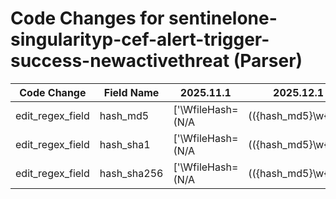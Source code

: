 # Code Changes for sentinelone-singularityp-cef-alert-trigger-success-newactivethreat (Parser)

| Code Change | Field Name | 2025.11.1 | 2025.12.1 |
|-------------|------------|-----------|------------|
| edit_regex_field | hash_md5 | ['\WfileHash=(N/A|(({hash_md5}\w{32})|({hash_sha1}\w{40})|({hash_sha256}\w{64})))((\||\s+)\w+=|\s*$)'] | ['\WfileHash=(N/A|(({hash_sha256}\w{64})|({hash_sha1}\w{40})|({hash_md5}\w{32})))((\||\s+)\w+=|\s*$)'] |
| edit_regex_field | hash_sha1 | ['\WfileHash=(N/A|(({hash_md5}\w{32})|({hash_sha1}\w{40})|({hash_sha256}\w{64})))((\||\s+)\w+=|\s*$)'] | ['\WfileHash=(N/A|(({hash_sha256}\w{64})|({hash_sha1}\w{40})|({hash_md5}\w{32})))((\||\s+)\w+=|\s*$)'] |
| edit_regex_field | hash_sha256 | ['\WfileHash=(N/A|(({hash_md5}\w{32})|({hash_sha1}\w{40})|({hash_sha256}\w{64})))((\||\s+)\w+=|\s*$)'] | ['\WfileHash=(N/A|(({hash_sha256}\w{64})|({hash_sha1}\w{40})|({hash_md5}\w{32})))((\||\s+)\w+=|\s*$)'] |